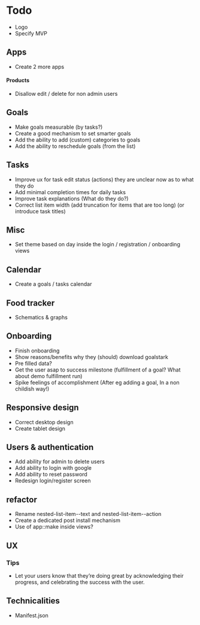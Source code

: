 # Todo

- Logo
- Specify MVP


## Apps

- Create 2 more apps


#### Products

- Disallow edit / delete for non admin users


## Goals

- Make goals measurable (by tasks?)
- Create a good mechanism to set smarter goals
- Add the ability to add (custom) categories to goals
- Add the ability to reschedule goals (from the list)


## Tasks

- Improve ux for task edit status (actions) they are unclear now as to what they do
- Add minimal completion times for daily tasks 
- Improve task explanations (What do they do?)
- Correct list item width (add truncation for items that are too long) (or introduce task titles)


## Misc

- Set theme based on day inside the login / registration / onboarding views


## Calendar

- Create a goals / tasks calendar


## Food tracker

- Schematics & graphs


## Onboarding

- Finish onboarding
- Show reasons/benefits why they (should) download goalstark
- Pre filled data?
- Get the user asap to success milestone (fulfillment of a goal? What about demo fulfillment run)
- Spike feelings of accomplishment (After eg adding a goal,  In a non childish way!)


## Responsive design

- Correct desktop design
- Create tablet design


## Users & authentication

- Add ability for admin to delete users
- Add ability to login with google
- Add ability to reset password
- Redesign login/register screen


## refactor

- Rename nested-list-item--text and nested-list-item--action
- Create a dedicated post install mechanism
- Use of app::make inside views?


## UX

### Tips

- Let your users know that they’re doing great by acknowledging their progress, and celebrating the success with the user.


## Technicalities

- Manifest.json